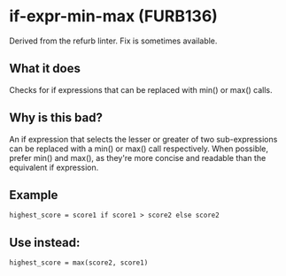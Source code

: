 # if-expr-min-max (FURB136)
Derived from the refurb linter.
Fix is sometimes available.
## What it does
Checks for if expressions that can be replaced with min() or max()
calls.
## Why is this bad?
An if expression that selects the lesser or greater of two
sub-expressions can be replaced with a min() or max() call
respectively. When possible, prefer min() and max(), as they're more
concise and readable than the equivalent if expression.
## Example
```
highest_score = score1 if score1 > score2 else score2
```
## Use instead:
```
highest_score = max(score2, score1)
```